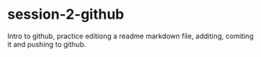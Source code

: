 # session-2-github
Intro to github, practice editiong a readme markdown file, additing, comiting it and pushing to github.